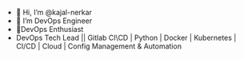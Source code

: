 - 👋 Hi, I’m @kajal-nerkar
- 👀 I’m DevOps Engineer 
- 🌱DevOps Enthusiast
- DevOps Tech Lead || Gitlab CI\CD | Python | Docker | Kubernetes | CI/CD | Cloud | Config Management & Automation

<!---
kajal-nerkar/kajal-nerkar is a ✨ special ✨ repository because its `README.md` (this file) appears on your GitHub profile.
You can click the Preview link to take a look at your changes.
--->
